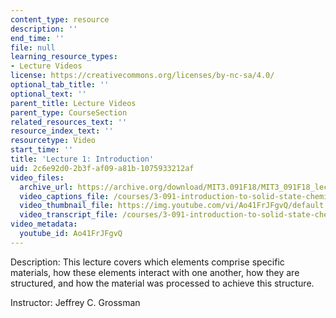 ```yaml
---
content_type: resource
description: ''
end_time: ''
file: null
learning_resource_types:
- Lecture Videos
license: https://creativecommons.org/licenses/by-nc-sa/4.0/
optional_tab_title: ''
optional_text: ''
parent_title: Lecture Videos
parent_type: CourseSection
related_resources_text: ''
resource_index_text: ''
resourcetype: Video
start_time: ''
title: 'Lecture 1: Introduction'
uid: 2c6e92d0-2b3f-af09-a81b-1075933212af
video_files:
  archive_url: https://archive.org/download/MIT3.091F18/MIT3_091F18_lec01_300k.mp4
  video_captions_file: /courses/3-091-introduction-to-solid-state-chemistry-fall-2018/Ao41FrJFgvQ_captions.webvtt
  video_thumbnail_file: https://img.youtube.com/vi/Ao41FrJFgvQ/default.jpg
  video_transcript_file: /courses/3-091-introduction-to-solid-state-chemistry-fall-2018/1eda22d27ad077f58960508117a7a04f_Ao41FrJFgvQ.pdf
video_metadata:
  youtube_id: Ao41FrJFgvQ
---
```


Description: This lecture covers which elements comprise specific materials, how these elements interact with one another, how they are structured, and how the material was processed to achieve this structure.

Instructor: Jeffrey C. Grossman

